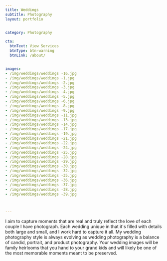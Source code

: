 ```yaml
---
title: Weddings
subtitle: Photography
layout: portfolio


category: Photography

cta:
  btnText: View Services
  btnType: btn-warning
  btnLink: /about/


images:
- /img/weddings/weddings -16.jpg
- /img/weddings/weddings -1.jpg
- /img/weddings/weddings -2.jpg
- /img/weddings/weddings -3.jpg
- /img/weddings/weddings -4.jpg
- /img/weddings/weddings -5.jpg
- /img/weddings/weddings -6.jpg
- /img/weddings/weddings -8.jpg
- /img/weddings/weddings -9.jpg
- /img/weddings/weddings -11.jpg
- /img/weddings/weddings -13.jpg
- /img/weddings/weddings -14.jpg
- /img/weddings/weddings -17.jpg
- /img/weddings/weddings -19.jpg
- /img/weddings/weddings -21.jpg
- /img/weddings/weddings -22.jpg
- /img/weddings/weddings -24.jpg
- /img/weddings/weddings -25.jpg
- /img/weddings/weddings -28.jpg
- /img/weddings/weddings -29.jpg
- /img/weddings/weddings -30.jpg
- /img/weddings/weddings -32.jpg
- /img/weddings/weddings -35.jpg
- /img/weddings/weddings -36.jpg
- /img/weddings/weddings -37.jpg
- /img/weddings/weddings -38.jpg
- /img/weddings/weddings -39.jpg



---
```




I aim to capture moments that are real and truly reflect the love of each couple I have photograph. Each wedding unique in that it's filled with details both large and small, and I work hard to capture it all. My wedding photography style is always evolving as wedding photography is a balance of candid, portrait, and product photography. Your wedding images will be family heirlooms that you hand to your grand kids and will likely be one of the most memorable moments meant to be preserved.
